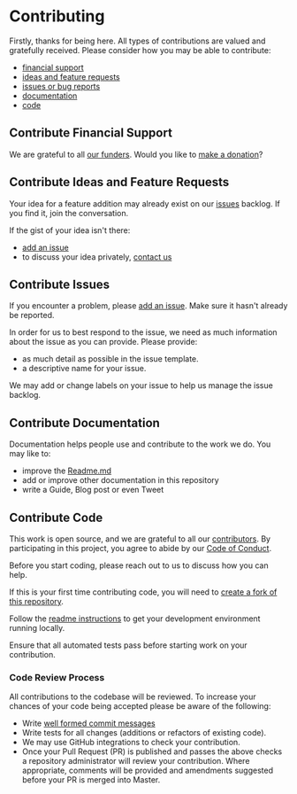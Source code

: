 # Contributing

Firstly, thanks for being here. All types of contributions are valued and gratefully received. Please consider how you may be able to contribute:

- [financial support](#contribute-financial-support)
- [ideas and feature requests](#contribute-ideas-and-feature-requests)
- [issues or bug reports](#contribute-issues)
- [documentation](#contribute-documentation)
- [code](#contribute-code)

## Contribute Financial Support

We are grateful to all [our funders][funders]. Would you like to [make a donation][donate]?

## Contribute Ideas and Feature Requests

Your idea for a feature addition may already exist on our [issues] backlog. If you find it, join the conversation.

If the gist of your idea isn't there:
- [add an issue][issues]
- to discuss your idea privately, [contact us][contact_us]

## Contribute Issues

If you encounter a problem, please [add an issue][issues]. Make sure it hasn't already be reported.

In order for us to best respond to the issue, we need as much information about the issue as you can provide. Please provide:

- as much detail as possible in the issue template.
- a descriptive name for your issue.

We may add or change labels on your issue to help us manage the issue backlog.

## Contribute Documentation

Documentation helps people use and contribute to the work we do. You may like to:

- improve the [Readme.md][readme]
- add or improve other documentation in this repository
- write a Guide, Blog post or even Tweet

## Contribute Code
This work is open source, and we are grateful to all our [contributors]. By participating in this project, you agree to abide by our [Code of Conduct][code_of_conduct].

Before you start coding, please reach out to us to discuss how you can help.

If this is your first time contributing code,  you will need to [create a fork of this repository](https://help.github.com/articles/fork-a-repo/).

Follow the [readme instructions][readme] to get your development environment running locally.

Ensure that all automated tests pass before starting work on your contribution.

### Code Review Process

All contributions to the codebase will be reviewed. To increase your chances of your code being accepted please be aware of the following:

- Write [well formed commit messages](http://tbaggery.com/2008/04/19/a-note-about-git-commit-messages.html)
- Write tests for all changes (additions or refactors of existing code).
- We may use GitHub integrations to check your contribution.
- Once your Pull Request (PR) is published and passes the above checks a repository administrator will review your contribution. Where appropriate, comments will be provided and amendments suggested before your PR is merged into Master.


[code_of_conduct]: CODE_OF_CONDUCT.md
[contact_us]: https://okfn.org/contact/
[contributors]: https://github.com/okfn/licenses/graphs/contributors
[donate]: https://okfn.org/donate/
[funders]: https://okfn.org/team/funders/
[issues]: https://github.com/okfn/licenses/issues
[readme]: README.md
